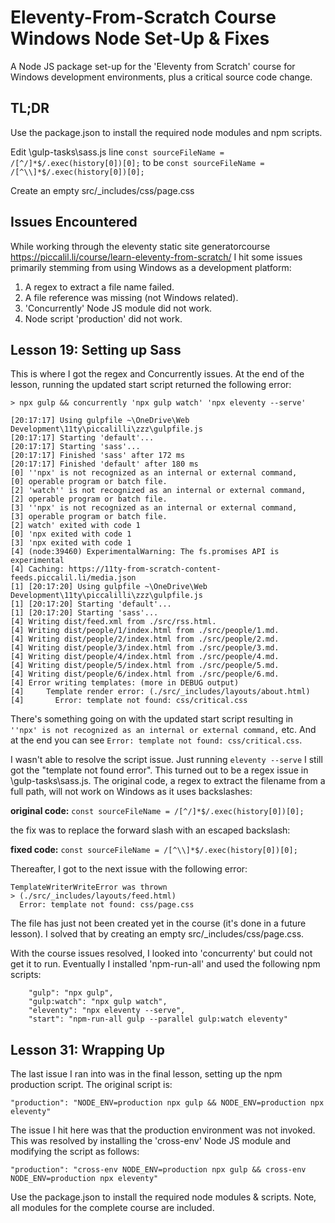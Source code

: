 # Eleventy-From-Scratch Course Windows Node Set-Up & Fixes
A Node JS package set-up for the 'Eleventy from Scratch' course for Windows development environments, plus a critical source code change.

## TL;DR
Use the package.json to install the required node modules and npm scripts.

Edit \gulp-tasks\sass.js line ```const sourceFileName = /[^/]*$/.exec(history[0])[0];``` to be ```const sourceFileName = /[^\\]*$/.exec(history[0])[0];```

Create an empty src/_includes/css/page.css

## Issues Encountered

While working through the eleventy static site generatorcourse https://piccalil.li/course/learn-eleventy-from-scratch/ I hit some issues primarily stemming from using Windows as a development platform:

1. A regex to extract a file name failed.
2. A file reference was missing (not Windows related).
3. 'Concurrently' Node JS module did not work.
4. Node script 'production' did not work.

## Lesson 19: Setting up Sass
This is where I got the regex and Concurrently issues. At the end of the lesson, running the updated start script returned the following error:

```
> npx gulp && concurrently 'npx gulp watch' 'npx eleventy --serve'

[20:17:17] Using gulpfile ~\OneDrive\Web Development\11ty\piccalilli\zzz\gulpfile.js
[20:17:17] Starting 'default'...
[20:17:17] Starting 'sass'...
[20:17:17] Finished 'sass' after 172 ms
[20:17:17] Finished 'default' after 180 ms
[0] ''npx' is not recognized as an internal or external command,
[0] operable program or batch file.
[2] 'watch'' is not recognized as an internal or external command,
[2] operable program or batch file.
[3] ''npx' is not recognized as an internal or external command,
[3] operable program or batch file.
[2] watch' exited with code 1
[0] 'npx exited with code 1
[3] 'npx exited with code 1
[4] (node:39460) ExperimentalWarning: The fs.promises API is experimental
[4] Caching: https://11ty-from-scratch-content-feeds.piccalil.li/media.json
[1] [20:17:20] Using gulpfile ~\OneDrive\Web Development\11ty\piccalilli\zzz\gulpfile.js
[1] [20:17:20] Starting 'default'...
[1] [20:17:20] Starting 'sass'...
[4] Writing dist/feed.xml from ./src/rss.html.
[4] Writing dist/people/1/index.html from ./src/people/1.md.
[4] Writing dist/people/2/index.html from ./src/people/2.md.
[4] Writing dist/people/3/index.html from ./src/people/3.md.
[4] Writing dist/people/4/index.html from ./src/people/4.md.
[4] Writing dist/people/5/index.html from ./src/people/5.md.
[4] Writing dist/people/6/index.html from ./src/people/6.md.
[4] Error writing templates: (more in DEBUG output)
[4]     Template render error: (./src/_includes/layouts/about.html)
[4]       Error: template not found: css/critical.css
```

There's something going on with the updated start script resulting in ` ''npx' is not recognized as an internal or external command,` etc. And at the end you can see `Error: template not found: css/critical.css`.

I wasn't able to resolve the script issue. Just running `eleventy --serve` I still got the "template not found error". This turned out to be a regex issue in \gulp-tasks\sass.js. The original code, a regex to extract the filename from a full path,  will not work on Windows as it uses backslashes:

__original code:__ ```const sourceFileName = /[^/]*$/.exec(history[0])[0];```

the fix was to replace the forward slash with an escaped backslash:

__fixed code:__ ```const sourceFileName = /[^\\]*$/.exec(history[0])[0];```

Thereafter, I got to the next issue with the following error:

```
TemplateWriterWriteError was thrown
> (./src/_includes/layouts/feed.html)
  Error: template not found: css/page.css
  ```
 The file has just not been created yet in the course (it's done in a future lesson). I solved that by creating an empty src/_includes/css/page.css.
 
 With the course issues resolved, I looked into 'concurrenty' but could not get it to run. Eventually I installed 'npm-run-all' and used the following npm scripts:
 
```
    "gulp": "npx gulp",
    "gulp:watch": "npx gulp watch",
    "eleventy": "npx eleventy --serve",
    "start": "npm-run-all gulp --parallel gulp:watch eleventy"
```

## Lesson 31: Wrapping Up
The last issue I ran into was in the final lesson, setting up the npm production script. The original script is:
```
"production": "NODE_ENV=production npx gulp && NODE_ENV=production npx eleventy"
```
The issue I hit here was that the production environment was not invoked. This was resolved by installing the 'cross-env' Node JS module and modifying the script as follows:
```
"production": "cross-env NODE_ENV=production npx gulp && cross-env NODE_ENV=production npx eleventy"
```

Use the package.json to install the required node modules & scripts. Note, all modules for the complete course are included.
